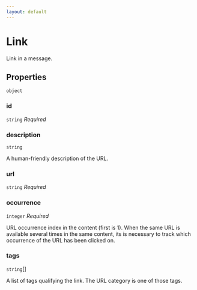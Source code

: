 ```yaml
---
layout: default
---
```


# Link

Link in a message.
## Properties

`object`


###  id
`string` _Required_




###  description
`string` 

A human-friendly description of the URL.


###  url
`string` _Required_




###  occurrence
`integer` _Required_

URL occurrence index in the content (first is 1).
When the same URL is available several times in the same content, its is
necessary to track which occurrence of the URL has been clicked on.



###  tags
`string`[] 

A list of tags qualifying the link.
The URL category is one of those tags.




